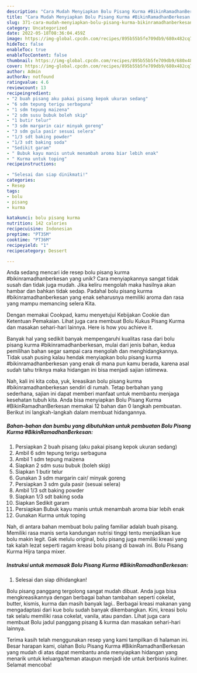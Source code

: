 ```yaml
---
description: "Cara Mudah Menyiapkan Bolu Pisang Kurma #BikinRamadhanBerkesan yang Bisa Manjain Lidah"
title: "Cara Mudah Menyiapkan Bolu Pisang Kurma #BikinRamadhanBerkesan yang Bisa Manjain Lidah"
slug: 371-cara-mudah-menyiapkan-bolu-pisang-kurma-bikinramadhanberkesan-yang-bisa-manjain-lidah
category: Uncategorized
date: 2022-05-18T08:36:04.459Z
image: https://img-global.cpcdn.com/recipes/895b55b5fe709db9/680x482cq70/bolu-pisang-kurma-bikinramadhanberkesan-foto-resep-utama.jpg
hideToc: false
enableToc: true
enableTocContent: false
thumbnail: https://img-global.cpcdn.com/recipes/895b55b5fe709db9/680x482cq70/bolu-pisang-kurma-bikinramadhanberkesan-foto-resep-utama.jpg
cover: https://img-global.cpcdn.com/recipes/895b55b5fe709db9/680x482cq70/bolu-pisang-kurma-bikinramadhanberkesan-foto-resep-utama.jpg
author: Admin
authorAv: notfound
ratingvalue: 4.6
reviewcount: 13
recipeingredient:
- "2 buah pisang aku pakai pisang kepok ukuran sedang"
- "6 sdm tepung terigu serbaguna"
- "1 sdm tepung maizena"
- "2 sdm susu bubuk boleh skip"
- "1 butir telur"
- "3 sdm margarin cair minyak goreng"
- "3 sdm gula pasir sesuai selera"
- "1/3 sdt baking powder"
- "1/3 sdt baking soda"
- "Sedikit garam"
- " Bubuk kayu manis untuk menambah aroma biar lebih enak"
- " Kurma untuk toping"
recipeinstructions:

- "Selesai dan siap dinikmati!"
categories:
- Resep
tags:
- bolu
- pisang
- kurma

katakunci: bolu pisang kurma 
nutrition: 142 calories
recipecuisine: Indonesian
preptime: "PT35M"
cooktime: "PT36M"
recipeyield: "1"
recipecategory: Dessert

---
```





Anda sedang mencari ide resep bolu pisang kurma #bikinramadhanberkesan yang unik? Cara menyiapkannya sangat tidak susah dan tidak juga mudah. Jika keliru mengolah maka hasilnya akan hambar dan bahkan tidak sedap. Padahal bolu pisang kurma #bikinramadhanberkesan yang enak seharusnya memiliki aroma dan rasa yang mampu memancing selera Kita.





Dengan memakai Cookpad, kamu menyetujui Kebijakan Cookie dan Ketentuan Pemakaian. Lihat juga cara membuat Bolu Kukus Pisang Kurma dan masakan sehari-hari lainnya. Here is how you achieve it.

Banyak hal yang sedikit banyak mempengaruhi kualitas rasa dari bolu pisang kurma #bikinramadhanberkesan, mulai dari jenis bahan, kedua pemilihan bahan segar sampai cara mengolah dan menghidangkannya. Tidak usah pusing kalau hendak menyiapkan bolu pisang kurma #bikinramadhanberkesan yang enak di mana pun kamu berada, karena asal sudah tahu triknya maka hidangan ini bisa menjadi sajian istimewa.






Nah, kali ini kita coba, yuk, kreasikan bolu pisang kurma #bikinramadhanberkesan sendiri di rumah. Tetap berbahan yang sederhana, sajian ini dapat memberi manfaat untuk membantu menjaga kesehatan tubuh kita. Anda bisa menyiapkan Bolu Pisang Kurma #BikinRamadhanBerkesan memakai 12 bahan dan 0 langkah pembuatan. Berikut ini langkah-langkah dalam membuat hidangannya.

<!--inarticleads1-->

##### Bahan-bahan dan bumbu yang dibutuhkan untuk pembuatan Bolu Pisang Kurma #BikinRamadhanBerkesan:

1. Persiapkan 2 buah pisang (aku pakai pisang kepok ukuran sedang)
1. Ambil 6 sdm tepung terigu serbaguna
1. Ambil 1 sdm tepung maizena
1. Siapkan 2 sdm susu bubuk (boleh skip)
1. Siapkan 1 butir telur
1. Gunakan 3 sdm margarin cair/ minyak goreng
1. Persiapkan 3 sdm gula pasir (sesuai selera)
1. Ambil 1/3 sdt baking powder
1. Siapkan 1/3 sdt baking soda
1. Siapkan Sedikit garam
1. Persiapkan  Bubuk kayu manis untuk menambah aroma biar lebih enak
1. Gunakan  Kurma untuk toping


Nah, di antara bahan membuat bolu paling familiar adalah buah pisang. Memiliki rasa manis serta kandungan nutrisi tinggi tentu menjadikan kue bolu makin legit. Gak melulu original, bolu pisang juga memiliki kreasi yang tak kalah lezat seperti ragam kreasi bolu pisang di bawah ini. Bolu Pisang Kurma Hijra tanpa mixer. 

<!--inarticleads2-->

##### Instruksi untuk memasak Bolu Pisang Kurma #BikinRamadhanBerkesan:


1. Selesai dan siap dihidangkan!

Bolu pisang panggang tergolong sangat mudah dibuat. Anda juga bisa mengkreasikannya dengan berbagai bahan tambahan seperti cokelat, butter, kismis, kurma dan masih banyak lagi.. Berbagai kreasi makanan yang mengadaptasi dari kue bolu sudah banyak dikembangkan. Kini, kreasi bolu tak selalu memiliki rasa cokelat, vanila, atau pandan. Lihat juga cara membuat Bolu jadul panggang pisang &amp; kurma dan masakan sehari-hari lainnya. 

Terima kasih telah menggunakan resep yang kami tampilkan di halaman ini. Besar harapan kami, olahan Bolu Pisang Kurma #BikinRamadhanBerkesan yang mudah di atas dapat membantu anda menyiapkan hidangan yang menarik untuk keluarga/teman ataupun menjadi ide untuk berbisnis kuliner. Selamat mencoba!
